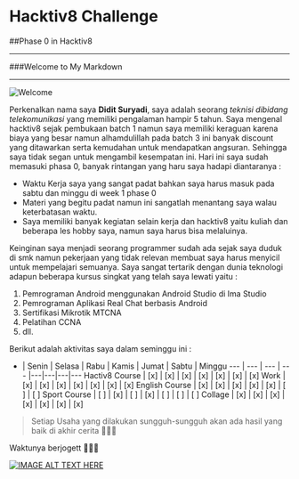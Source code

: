 # Hacktiv8 Challenge
##Phase 0 in Hacktiv8
___
###Welcome to My Markdown
***
![Welcome](http://nvps.net/wp-content/uploads/2016/09/Welcome.jpg)

Perkenalkan nama saya **Didit Suryadi**, saya adalah seorang _teknisi dibidang telekomunikasi_ yang memiliki pengalaman hampir 5 tahun. Saya mengenal hacktiv8 sejak pembukaan batch 1 namun saya memiliki keraguan karena biaya yang besar namun alhamdulillah pada batch 3 ini banyak discount yang ditawarkan serta kemudahan untuk mendapatkan angsuran. Sehingga saya tidak segan untuk mengambil kesempatan ini. Hari ini saya sudah memasuki phasa 0, banyak rintangan yang haru saya hadapi diantaranya :

- Waktu Kerja saya yang sangat padat bahkan saya harus masuk pada sabtu dan minggu di week 1 phase 0
- Materi yang begitu padat namun ini sangatlah menantang saya walau keterbatasan waktu.
- Saya memiliki banyak kegiatan selain kerja dan hacktiv8 yaitu kuliah dan beberapa les hobby saya, namun saya harus bisa melaluinya.

Keinginan saya menjadi seorang programmer sudah ada sejak saya duduk di smk namun pekerjaan yang tidak relevan membuat saya harus menyicil untuk mempelajari semuanya. Saya sangat tertarik dengan dunia teknologi adapun beberapa kursus singkat yang telah saya lewati yaitu :

1. Pemrograman Android menggunakan Android Studio di Ima Studio
2. Pemrograman Aplikasi Real Chat berbasis Android
3. Sertifikasi Mikrotik MTCNA
4. Pelatihan CCNA
5. dll.

Berikut adalah aktivitas saya dalam seminggu ini :

 -  | Senin | Selasa | Rabu | Kamis | Jumat | Sabtu | Minggu
--- | ---   | ---    | ---  |---|---|---|--- 
Hactiv8 Course | [x] | [x] | [x] | [x] | [x] | [x] | [x]
Work | [x] | [x] | [x] | [x] | [x] | [x] | [x]
English Course | [x] | [x] | [x] | [x] | [x] | [ ] | [ ]
Sport Course | [ ] | [x] | [ ] | [x] | [ ] | [ ] | [ ]
Collage | [x] | [x] | [x] | [x] | [x] | [x] | [x]

> Setiap Usaha yang dilakukan sungguh-sungguh akan ada hasil yang baik di akhir cerita :muscle::muscle::muscle:

Waktunya berjogett :dancers::dancers::dancers:

[![IMAGE ALT TEXT HERE](https://i.ytimg.com/vi/RY7vcYvb69k/maxresdefault.jpg)](https://www.youtube.com/watch?v=0E00Zuayv9Q)


